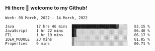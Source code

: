 ### Hi there 👋 welcome to my Github! 

<!--START_SECTION:waka-->
```text
Week: 08 March, 2022 - 14 March, 2022

Java          17 hrs 46 mins  ████████████████████▓░░░░   83.15 % 
JavaScript    1 hr 22 mins    █▓░░░░░░░░░░░░░░░░░░░░░░░   06.40 % 
FTL           1 hr 19 mins    █▓░░░░░░░░░░░░░░░░░░░░░░░   06.17 % 
IDEA_MODULE   23 mins         ▒░░░░░░░░░░░░░░░░░░░░░░░░   01.85 % 
Properties    9 mins          ▒░░░░░░░░░░░░░░░░░░░░░░░░   00.71 % 
```
<!--END_SECTION:waka-->
